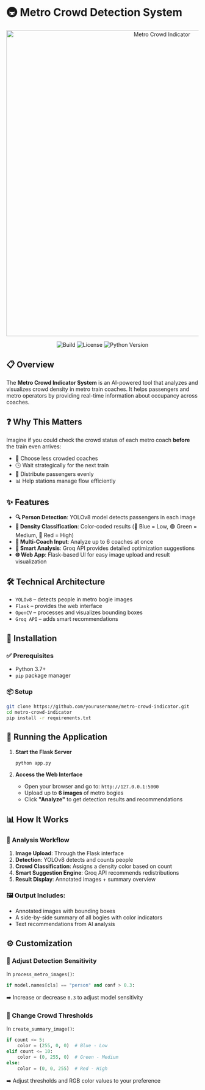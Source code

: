 # 🚇 Metro Crowd Detection System

<p align="center">
  <img src="Demo/Metro_Coach_Color_change_GIF.gif" alt="Metro Crowd Indicator" width="800">
</p>

<p align="center">
  <img src="https://img.shields.io/badge/build-passing-brightgreen" alt="Build">
  <img src="https://img.shields.io/badge/license-MIT-blue" alt="License">
  <img src="https://img.shields.io/badge/python-3.7%2B-yellow" alt="Python Version">
</p>

## 📋 Overview

The **Metro Crowd Indicator System** is an AI-powered tool that analyzes and visualizes crowd density in metro train coaches. It helps passengers and metro operators by providing real-time information about occupancy across coaches.

## ❓ Why This Matters

Imagine if you could check the crowd status of each metro coach **before** the train even arrives:
- 🧍 Choose less crowded coaches
- 🕒 Wait strategically for the next train
- 🧭 Distribute passengers evenly
- 📊 Help stations manage flow efficiently

## ✨ Features

- **🔍 Person Detection**: YOLOv8 model detects passengers in each image
- **🎯 Density Classification**: Color-coded results (🔵 Blue = Low, 🟢 Green = Medium, 🔴 Red = High)
- **🚃 Multi-Coach Input**: Analyze up to 6 coaches at once
- **🧠 Smart Analysis**: Groq API provides detailed optimization suggestions
- **🌐 Web App**: Flask-based UI for easy image upload and result visualization

## 🛠️ Technical Architecture

- `YOLOv8` – detects people in metro bogie images  
- `Flask` – provides the web interface  
- `OpenCV` – processes and visualizes bounding boxes  
- `Groq API` – adds smart recommendations  

## 🔧 Installation

### ✅ Prerequisites
- Python 3.7+
- `pip` package manager

### 📦 Setup
```bash
git clone https://github.com/yourusername/metro-crowd-indicator.git
cd metro-crowd-indicator
pip install -r requirements.txt
```

## 🚀 Running the Application

1. **Start the Flask Server**
   ```bash
   python app.py
   ```

2. **Access the Web Interface**
   * Open your browser and go to: `http://127.0.0.1:5000`
   * Upload up to **6 images** of metro bogies
   * Click **"Analyze"** to get detection results and recommendations

## 📊 How It Works

### 🔄 Analysis Workflow
1. **Image Upload**: Through the Flask interface
2. **Detection**: YOLOv8 detects and counts people
3. **Crowd Classification**: Assigns a density color based on count
4. **Smart Suggestion Engine**: Groq API recommends redistributions
5. **Result Display**: Annotated images + summary overview

### 🖼️ Output Includes:
* Annotated images with bounding boxes
* A side-by-side summary of all bogies with color indicators
* Text recommendations from AI analysis

## ⚙️ Customization

### 🔧 Adjust Detection Sensitivity
In `process_metro_images()`:
```python
if model.names[cls] == "person" and conf > 0.3:
```
➡️ Increase or decrease `0.3` to adjust model sensitivity

### 🎯 Change Crowd Thresholds
In `create_summary_image()`:
```python
if count <= 5:
    color = (255, 0, 0)  # Blue - Low
elif count <= 10:
    color = (0, 255, 0)  # Green - Medium
else:
    color = (0, 0, 255)  # Red - High
```
➡️ Adjust thresholds and RGB color values to your preference
